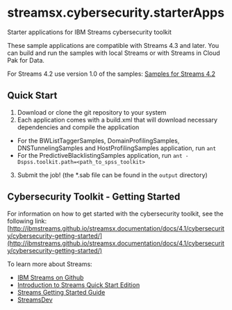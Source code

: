# streamsx.cybersecurity.starterApps
Starter applications for IBM Streams cybersecurity toolkit

These sample applications are compatible with Streams 4.3 and later.
You can build and run the samples with local Streams or with Streams in Cloud Pak for Data.

For Streams 4.2 use version 1.0 of the samples: [Samples for Streams 4.2](https://github.com/IBMStreams/streamsx.cybersecurity.starterApps/tree/v1.0.0)

## Quick Start

 1. Download or clone the git repository to your system
 2. Each application comes with a build.xml that will download necessary dependencies and compile the application
   - For the BWListTaggerSamples, DomainProfilingSamples, DNSTunnelingSamples and HostProfilingSamples application, run `ant`
   - For the PredictiveBlacklistingSamples application, run `ant -Dspss.toolkit.path=<path_to_spss_toolkit>`
 3. Submit the job! (the *.sab file can be found in the `output` directory)

## Cybersecurity Toolkit - Getting Started
For information on how to get started with the cybersecurity toolkit, see the following link:
[http://ibmstreams.github.io/streamsx.documentation/docs/4.1/cybersecurity/cybersecurity-getting-started/](http://ibmstreams.github.io/streamsx.documentation/docs/4.1/cybersecurity/cybersecurity-getting-started/)

To learn more about Streams:
* [IBM Streams on Github](http://ibmstreams.github.io)
* [Introduction to Streams Quick Start Edition](http://ibmstreams.github.io/streamsx.documentation/docs/4.1/qse-intro/)
* [Streams Getting Started Guide](http://ibmstreams.github.io/streamsx.documentation/docs/4.1/qse-getting-started/)
* [StreamsDev](https://developer.ibm.com/streamsdev/)
